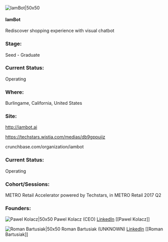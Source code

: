 

![IamBot|50x50](https://apimg.techstars.com/connect/images/image_files/59c03760c9aec716040000c5/original/IAMBOT_LOGO_V7_P-06.png)

#### IamBot
Rediscover shopping experience with visual chatbot

### Stage: 
Seed - Graduate 

### Current Status: 
Operating

### Where:
Burlingame, California, United States

### Site:
http://iambot.ai

https://techstars.wistia.com/medias/db9gppujiz

crunchbase.com/organization/iambot

### Current Status: 
Operating

### Cohort/Sessions: 
METRO Retail Accelerator powered by Techstars, in METRO Retail 2017 Q2

### Founders: 

![Pawel Kolacz|50x50](https://apimg.techstars.com/connect/images/image_files/5a5fc529c9aec74864000052/original/Profile_new.jpg) Pawel Kolacz (CEO) [LinkedIn](https://linkedin.com/in/pawelkolacz) [[Pawel Kolacz]]

![Roman Bartusiak|50x50](http://s3.amazonaws.com/ts-accel-connect-uploads/images/image_files/5954f899c9aec76af500000e/original/Image_5440R__1498562824_87.190.14.210.jpg) Roman Bartusiak (UNKNOWN) [LinkedIn](https://linkedin.com/in/romanbartusiak) [[Roman Bartusiak]]


